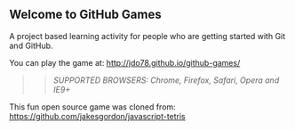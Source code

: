 ## Welcome to GitHub Games

A project based learning activity for people who are getting started with Git and GitHub.

You can play the game at: http://jdo78.github.io/github-games/

>> _*SUPPORTED BROWSERS*: Chrome, Firefox, Safari, Opera and IE9+_

This fun open source game was cloned from: https://github.com/jakesgordon/javascript-tetris



